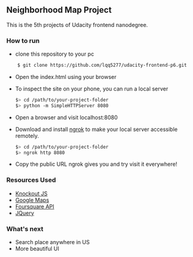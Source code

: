 ## Neighborhood Map Project

This is the 5th projects of Udacity frontend nanodegree.

### How to run

* clone this repository to your pc
```sh
    $ git clone https://github.com/lqq5277/udacity-frontend-p6.git
```

* Open the index.html using your browser

* To inspect the site on your phone, you can run a local server

  ```bash
  $> cd /path/to/your-project-folder
  $> python -m SimpleHTTPServer 8080
  ```
* Open a browser and visit localhost:8080
* Download and install [ngrok](https://ngrok.com/) to make your local server accessible remotely.

  ``` bash
  $> cd /path/to/your-project-folder
  $> ngrok http 8080
  ```

* Copy the public URL ngrok gives you and try visit it everywhere!

### Resources Used
* [Knockout JS](http://knockoutjs.com/)
* [Google Maps](https://developers.google.com/maps/documentation/)
* [Foursquare API](https://developer.foursquare.com/start)
* [JQuery](https://jquery.com/)

### What's next
* Search place anywhere in US
* More beautiful UI
